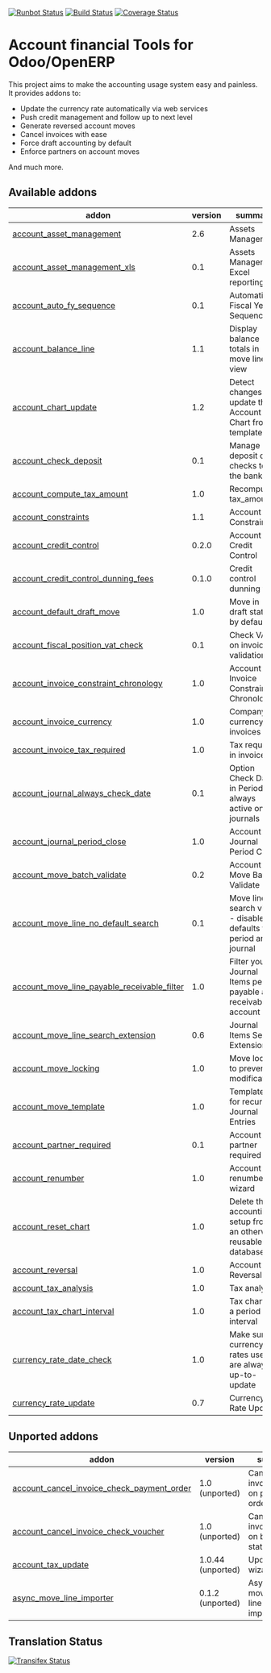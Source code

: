 [![Runbot Status](https://runbot.odoo-community.org/runbot/badge/flat/92/8.0.svg)](https://runbot.odoo-community.org/runbot/repo/github-com-oca-account-financial-tools-92)
[![Build Status](https://travis-ci.org/OCA/account-financial-tools.svg?branch=8.0)](https://travis-ci.org/OCA/account-financial-tools)
[![Coverage Status](https://coveralls.io/repos/OCA/account-financial-tools/badge.png?branch=8.0)](https://coveralls.io/r/OCA/account-financial-tools?branch=8.0)

Account financial Tools for Odoo/OpenERP
========================================

This project aims to make the accounting usage system easy and painless.
It provides addons to:

 - Update the currency rate automatically via web services
 - Push credit management and follow up to next level
 - Generate reversed account moves
 - Cancel invoices with ease
 - Force draft accounting by default
 - Enforce partners on account moves

And much more.

[//]: # (addons)
Available addons
----------------
addon | version | summary
--- | --- | ---
[account_asset_management](account_asset_management/) | 2.6 | Assets Management
[account_asset_management_xls](account_asset_management_xls/) | 0.1 | Assets Management Excel reporting
[account_auto_fy_sequence](account_auto_fy_sequence/) | 0.1 | Automatic Fiscal Year Sequences
[account_balance_line](account_balance_line/) | 1.1 | Display balance totals in move line view
[account_chart_update](account_chart_update/) | 1.2 | Detect changes and update the Account Chart from a template
[account_check_deposit](account_check_deposit/) | 0.1 | Manage deposit of checks to the bank
[account_compute_tax_amount](account_compute_tax_amount/) | 1.0 | Recompute tax_amount
[account_constraints](account_constraints/) | 1.1 | Account Constraints
[account_credit_control](account_credit_control/) | 0.2.0 | Account Credit Control
[account_credit_control_dunning_fees](account_credit_control_dunning_fees/) | 0.1.0 | Credit control dunning fees
[account_default_draft_move](account_default_draft_move/) | 1.0 | Move in draft state by default
[account_fiscal_position_vat_check](account_fiscal_position_vat_check/) | 0.1 | Check VAT on invoice validation
[account_invoice_constraint_chronology](account_invoice_constraint_chronology/) | 1.0 | Account Invoice Constraint Chronology
[account_invoice_currency](account_invoice_currency/) | 1.0 | Company currency in invoices
[account_invoice_tax_required](account_invoice_tax_required/) | 1.0 | Tax required in invoice
[account_journal_always_check_date](account_journal_always_check_date/) | 0.1 | Option Check Date in Period always active on journals
[account_journal_period_close](account_journal_period_close/) | 1.0 | Account Journal Period Close
[account_move_batch_validate](account_move_batch_validate/) | 0.2 | Account Move Batch Validate
[account_move_line_no_default_search](account_move_line_no_default_search/) | 0.1 | Move line search view - disable defaults for period and journal
[account_move_line_payable_receivable_filter](account_move_line_payable_receivable_filter/) | 1.0 | Filter your Journal Items per payable and receivable account
[account_move_line_search_extension](account_move_line_search_extension/) | 0.6 | Journal Items Search Extension
[account_move_locking](account_move_locking/) | 1.0 | Move locked to prevent modification
[account_move_template](account_move_template/) | 1.0 | Templates for recurring Journal Entries
[account_partner_required](account_partner_required/) | 0.1 | Account partner required
[account_renumber](account_renumber/) | 1.0 | Account renumber wizard
[account_reset_chart](account_reset_chart/) | 1.0 | Delete the accounting setup from an otherwise reusable database
[account_reversal](account_reversal/) | 1.0 | Account Reversal
[account_tax_analysis](account_tax_analysis/) | 1.0 | Tax analysis
[account_tax_chart_interval](account_tax_chart_interval/) | 1.0 | Tax chart for a period interval
[currency_rate_date_check](currency_rate_date_check/) | 1.0 | Make sure currency rates used are always up-to-update
[currency_rate_update](currency_rate_update/) | 0.7 | Currency Rate Update

Unported addons
---------------
addon | version | summary
--- | --- | ---
[account_cancel_invoice_check_payment_order](__unported__/account_cancel_invoice_check_payment_order/) | 1.0 (unported) | Cancel invoice, check on payment order
[account_cancel_invoice_check_voucher](__unported__/account_cancel_invoice_check_voucher/) | 1.0 (unported) | Cancel invoice, check on bank statement
[account_tax_update](__unported__/account_tax_update/) | 1.0.44 (unported) | Update tax wizard
[async_move_line_importer](__unported__/async_move_line_importer/) | 0.1.2 (unported) | Asynchronous move/move line CSV importer
[//]: # (end addons)

Translation Status
------------------
[![Transifex Status](https://www.transifex.com/projects/p/OCA-account-financial-tools-8-0/chart/image_png)](https://www.transifex.com/projects/p/OCA-account-financial-tools-8-0)
